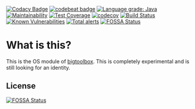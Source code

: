 [![Codacy Badge](https://api.codacy.com/project/badge/Grade/e33e7cb91f7c43999ef4d62161880a0f)](https://www.codacy.com/manual/IncPlusPlus/bigtoolbox-os?utm_source=github.com&amp;utm_medium=referral&amp;utm_content=IncPlusPlus/bigtoolbox-os&amp;utm_campaign=Badge_Grade)
[![codebeat badge](https://codebeat.co/badges/22a00715-a3a2-46e2-9053-bbe56a3af569)](https://codebeat.co/projects/github-com-incplusplus-bigtoolbox-os-master)
[![Language grade: Java](https://img.shields.io/lgtm/grade/java/g/IncPlusPlus/bigtoolbox-os.svg?logo=lgtm&logoWidth=18)](https://lgtm.com/projects/g/IncPlusPlus/bigtoolbox-os/context:java)
[![Maintainability](https://api.codeclimate.com/v1/badges/c71e1194835054a5419c/maintainability)](https://codeclimate.com/github/IncPlusPlus/bigtoolbox-os/maintainability)
[![Test Coverage](https://api.codeclimate.com/v1/badges/c71e1194835054a5419c/test_coverage)](https://codeclimate.com/github/IncPlusPlus/bigtoolbox-os/test_coverage)
[![codecov](https://codecov.io/gh/IncPlusPlus/bigtoolbox-os/branch/master/graph/badge.svg)](https://codecov.io/gh/IncPlusPlus/bigtoolbox-os)
[![Build Status](https://travis-ci.com/IncPlusPlus/bigtoolbox-os.svg?branch=master)](https://travis-ci.com/IncPlusPlus/bigtoolbox-os)
[![Known Vulnerabilities](https://snyk.io//test/github/IncPlusPlus/bigtoolbox-os/badge.svg?targetFile=pom.xml)](https://snyk.io//test/github/IncPlusPlus/bigtoolbox-os?targetFile=pom.xml)
[![Total alerts](https://img.shields.io/lgtm/alerts/g/IncPlusPlus/bigtoolbox-os.svg?logo=lgtm&logoWidth=18)](https://lgtm.com/projects/g/IncPlusPlus/bigtoolbox-os/alerts/)
[![FOSSA Status](https://app.fossa.io/api/projects/git%2Bgithub.com%2FIncPlusPlus%2Fbigtoolbox-os.svg?type=shield)](https://app.fossa.io/projects/git%2Bgithub.com%2FIncPlusPlus%2Fbigtoolbox-os?ref=badge_shield)

# What is this?
This is the OS module of [bigtoolbox](https://github.com/IncPlusPlus/bigtoolbox). This is completely experimental and is still looking for an identity.

## License
[![FOSSA Status](https://app.fossa.io/api/projects/git%2Bgithub.com%2FIncPlusPlus%2Fbigtoolbox-os.svg?type=large)](https://app.fossa.io/projects/git%2Bgithub.com%2FIncPlusPlus%2Fbigtoolbox-os?ref=badge_large)